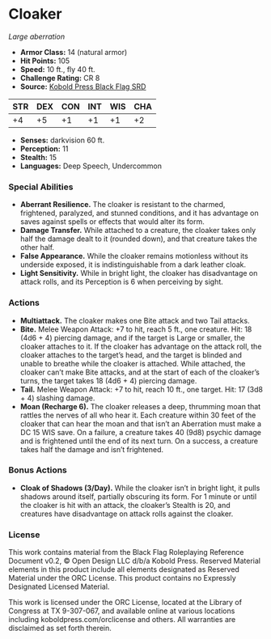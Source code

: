 # Cloaker

*Large aberration*

- **Armor Class:** 14 (natural armor)
- **Hit Points:** 105
- **Speed:** 10 ft., fly 40 ft.
- **Challenge Rating:** CR 8
- **Source:** [Kobold Press Black Flag SRD](https://koboldpress.com/black-flag-roleplaying/)

| STR | DEX | CON | INT | WIS | CHA |
| --- | --- | --- | --- | --- | --- |
| +4 | +5 | +1 | +1 | +1 | +2 |

- **Senses:** darkvision 60 ft.
- **Perception:** 11
- **Stealth:** 15
- **Languages:** Deep Speech, Undercommon

### Special Abilities

- **Aberrant Resilience.** The cloaker is resistant to the charmed, frightened, paralyzed, and stunned conditions, and it has advantage on saves against spells or effects that would alter its form.
- **Damage Transfer.** While attached to a creature, the cloaker takes only half the damage dealt to it (rounded down), and that creature takes the other half.
- **False Appearance.** While the cloaker remains motionless without its underside exposed, it is indistinguishable from a dark leather cloak.
- **Light Sensitivity.** While in bright light, the cloaker has disadvantage on attack rolls, and its Perception is 6 when perceiving by sight.

### Actions

- **Multiattack.** The cloaker makes one Bite attack and two Tail attacks.
- **Bite.** Melee Weapon Attack: +7 to hit, reach 5 ft., one creature. Hit: 18 (4d6 + 4) piercing damage, and if the target is Large or smaller, the cloaker attaches to it. If the cloaker has advantage on the attack roll, the cloaker attaches to the target’s head, and the target is blinded and unable to breathe while the cloaker is attached. While attached, the cloaker can’t make Bite attacks, and at the start of each of the cloaker’s turns, the target takes 18 (4d6 + 4) piercing damage.
- **Tail.** Melee Weapon Attack: +7 to hit, reach 10 ft., one target. Hit: 17 (3d8 + 4) slashing damage.
- **Moan (Recharge 6).** The cloaker releases a deep, thrumming moan that rattles the nerves of all who hear it. Each creature within 30 feet of the cloaker that can hear the moan and that isn’t an Aberration must make a DC 15 WIS save. On a failure, a creature takes 40 (9d8) psychic damage and is frightened until the end of its next turn. On a success, a creature takes half the damage and isn’t frightened.

### Bonus Actions

- **Cloak of Shadows (3/Day).** While the cloaker isn’t in bright light, it pulls shadows around itself, partially obscuring its form. For 1 minute or until the cloaker is hit with an attack, the cloaker’s Stealth is 20, and creatures have disadvantage on attack rolls against the cloaker.

### License

This work contains material from the Black Flag Roleplaying Reference Document v0.2, © Open Design LLC d/b/a Kobold Press. Reserved Material elements in this product include all elements designated as Reserved Material under the ORC License. This product contains no Expressly Designated Licensed Material.

This work is licensed under the ORC License, located at the Library of Congress at TX 9-307-067, and available online at various locations including koboldpress.com/orclicense and others. All warranties are disclaimed as set forth therein.


